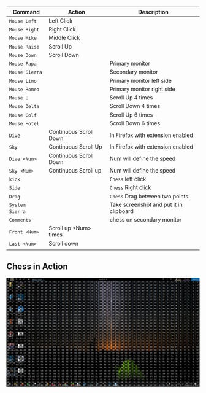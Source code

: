 | Command         | Action                 | Description                             |
| --------------- | ---------------------- | --------------------------------------- |
| `Mouse Left`    | Left Click             |                                         |
| `Mouse Right`   | Right Click            |                                         |
| `Mouse Mike`    | Middle Click           |                                         |
| `Mouse Raise`   | Scroll Up              |                                         |
| `Mouse Down`    | Scroll Down            |                                         |
| `Mouse Papa`    |                        | Primary monitor                         |
| `Mouse Sierra`  |                        | Secondary monitor                       |
| `Mouse Limo`    |                        | Primary monitor left side               |
| `Mouse Romeo`   |                        | Primary monitor right side              |
| `Mouse U`       |                        | Scroll Up 4 times                       |
| `Mouse Delta`   |                        | Scroll Down 4 times                     |
| `Mouse Golf`    |                        | Scroll Up 6 times                       |
| `Mouse Hotel`   |                        | Scroll Down 6 times                     |
| `Dive`          | Continuous Scroll Down | In Firefox with extension enabled       |
| `Sky`           | Continuous Scroll Up   | In Firefox with extension enabled       |
| `Dive <Num>`    | Continuous Scroll Down | Num will define the speed               |
| `Sky <Num>`     | Continuous Scroll up   | Num will define the speed               |
| `kick`          |                        | `Chess` left click                      |
| `Side`          |                        | `Chess` Right click                     |
| `Drag`          |                        | `Chess` Drag between two points         |
| `System Sierra` |                        | Take screenshot and put it in clipboard |
| `Comments`      |                        | chess on secondary monitor              |
| `Front <Num>`   | Scroll up <Num\> times |                                         |
| `Last <Num>`    | Scroll down            |                                         |
|                 |                        |                                         |

## Chess in Action

![Chess](img/chess.png)